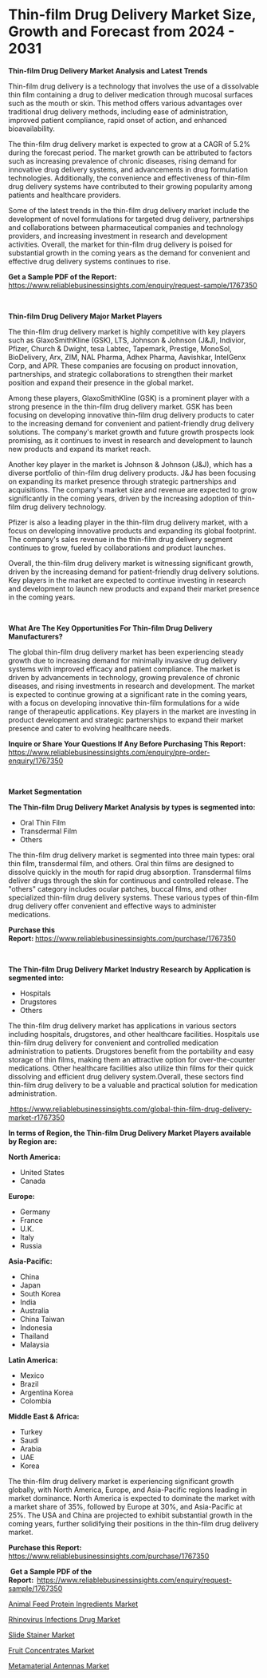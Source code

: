 <p><h1>Thin-film Drug Delivery Market Size, Growth and Forecast from 2024 - 2031</h1></p><p><strong>Thin-film Drug Delivery Market Analysis and Latest Trends</strong></p>
<p><p>Thin-film drug delivery is a technology that involves the use of a dissolvable thin film containing a drug to deliver medication through mucosal surfaces such as the mouth or skin. This method offers various advantages over traditional drug delivery methods, including ease of administration, improved patient compliance, rapid onset of action, and enhanced bioavailability.</p><p>The thin-film drug delivery market is expected to grow at a CAGR of 5.2% during the forecast period. The market growth can be attributed to factors such as increasing prevalence of chronic diseases, rising demand for innovative drug delivery systems, and advancements in drug formulation technologies. Additionally, the convenience and effectiveness of thin-film drug delivery systems have contributed to their growing popularity among patients and healthcare providers.</p><p>Some of the latest trends in the thin-film drug delivery market include the development of novel formulations for targeted drug delivery, partnerships and collaborations between pharmaceutical companies and technology providers, and increasing investment in research and development activities. Overall, the market for thin-film drug delivery is poised for substantial growth in the coming years as the demand for convenient and effective drug delivery systems continues to rise.</p></p>
<p><strong>Get a Sample PDF of the Report:&nbsp;</strong> <a href="https://www.reliablebusinessinsights.com/enquiry/request-sample/1767350">https://www.reliablebusinessinsights.com/enquiry/request-sample/1767350</a></p>
<p>&nbsp;</p>
<p><strong>Thin-film Drug Delivery Major Market Players</strong></p>
<p><p>The thin-film drug delivery market is highly competitive with key players such as GlaxoSmithKline (GSK), LTS, Johnson & Johnson (J&J), Indivior, Pfizer, Church & Dwight, tesa Labtec, Tapemark, Prestige, MonoSol, BioDelivery, Arx, ZIM, NAL Pharma, Adhex Pharma, Aavishkar, IntelGenx Corp, and APR. These companies are focusing on product innovation, partnerships, and strategic collaborations to strengthen their market position and expand their presence in the global market.</p><p>Among these players, GlaxoSmithKline (GSK) is a prominent player with a strong presence in the thin-film drug delivery market. GSK has been focusing on developing innovative thin-film drug delivery products to cater to the increasing demand for convenient and patient-friendly drug delivery solutions. The company's market growth and future growth prospects look promising, as it continues to invest in research and development to launch new products and expand its market reach.</p><p>Another key player in the market is Johnson & Johnson (J&J), which has a diverse portfolio of thin-film drug delivery products. J&J has been focusing on expanding its market presence through strategic partnerships and acquisitions. The company's market size and revenue are expected to grow significantly in the coming years, driven by the increasing adoption of thin-film drug delivery technology.</p><p>Pfizer is also a leading player in the thin-film drug delivery market, with a focus on developing innovative products and expanding its global footprint. The company's sales revenue in the thin-film drug delivery segment continues to grow, fueled by collaborations and product launches.</p><p>Overall, the thin-film drug delivery market is witnessing significant growth, driven by the increasing demand for patient-friendly drug delivery solutions. Key players in the market are expected to continue investing in research and development to launch new products and expand their market presence in the coming years.</p></p>
<p>&nbsp;</p>
<p><strong>What Are The Key Opportunities For Thin-film Drug Delivery Manufacturers?</strong></p>
<p><p>The global thin-film drug delivery market has been experiencing steady growth due to increasing demand for minimally invasive drug delivery systems with improved efficacy and patient compliance. The market is driven by advancements in technology, growing prevalence of chronic diseases, and rising investments in research and development. The market is expected to continue growing at a significant rate in the coming years, with a focus on developing innovative thin-film formulations for a wide range of therapeutic applications. Key players in the market are investing in product development and strategic partnerships to expand their market presence and cater to evolving healthcare needs.</p></p>
<p><strong>Inquire or Share Your Questions If Any Before Purchasing This Report:</strong> <a href="https://www.reliablebusinessinsights.com/enquiry/pre-order-enquiry/1767350">https://www.reliablebusinessinsights.com/enquiry/pre-order-enquiry/1767350</a></p>
<p>&nbsp;</p>
<p><strong>Market Segmentation</strong></p>
<p><strong>The Thin-film Drug Delivery Market Analysis by types is segmented into:</strong></p>
<p><ul><li>Oral Thin Film</li><li>Transdermal Film</li><li>Others</li></ul></p>
<p><p>The thin-film drug delivery market is segmented into three main types: oral thin film, transdermal film, and others. Oral thin films are designed to dissolve quickly in the mouth for rapid drug absorption. Transdermal films deliver drugs through the skin for continuous and controlled release. The "others" category includes ocular patches, buccal films, and other specialized thin-film drug delivery systems. These various types of thin-film drug delivery offer convenient and effective ways to administer medications.</p></p>
<p><strong>Purchase this Report:&nbsp;</strong><a href="https://www.reliablebusinessinsights.com/purchase/1767350">https://www.reliablebusinessinsights.com/purchase/1767350</a></p>
<p>&nbsp;</p>
<p><strong>The Thin-film Drug Delivery Market Industry Research by Application is segmented into:</strong></p>
<p><ul><li>Hospitals</li><li>Drugstores</li><li>Others</li></ul></p>
<p><p>The thin-film drug delivery market has applications in various sectors including hospitals, drugstores, and other healthcare facilities. Hospitals use thin-film drug delivery for convenient and controlled medication administration to patients. Drugstores benefit from the portability and easy storage of thin films, making them an attractive option for over-the-counter medications. Other healthcare facilities also utilize thin films for their quick dissolving and efficient drug delivery system.Overall, these sectors find thin-film drug delivery to be a valuable and practical solution for medication administration.</p></p>
<p><a href="https://www.reliablebusinessinsights.com/global-thin-film-drug-delivery-market-r1767350">&nbsp;https://www.reliablebusinessinsights.com/global-thin-film-drug-delivery-market-r1767350</a></p>
<p><strong>In terms of Region, the Thin-film Drug Delivery Market Players available by Region are:</strong></p>
<p>
    <p> <strong> North America: </strong>
        <ul>
            <li>United States</li>
            <li>Canada</li>
        </ul>
        </p> 
    <p> <strong> Europe: </strong>
        <ul>
            <li>Germany</li>
            <li>France</li>
            <li>U.K.</li>
            <li>Italy</li>
            <li>Russia</li>
        </ul>
        </p> 
    <p> <strong> Asia-Pacific: </strong>
        <ul>
            <li>China</li>
            <li>Japan</li>
            <li>South Korea</li>
            <li>India</li>
            <li>Australia</li>
            <li>China Taiwan</li>
            <li>Indonesia</li>
            <li>Thailand</li>
            <li>Malaysia</li>
        </ul>
        </p> 
    <p> <strong> Latin America: </strong>
        <ul>
            <li>Mexico</li>
            <li>Brazil</li>
            <li>Argentina Korea</li>
            <li>Colombia</li>
        </ul>
        </p> 
    <p> <strong> Middle East & Africa: </strong>
        <ul>
            <li>Turkey</li>
            <li>Saudi</li>
            <li>Arabia</li>
            <li>UAE</li>
            <li>Korea</li>
        </ul>
    </p>
    </p>
<p><p>The thin-film drug delivery market is experiencing significant growth globally, with North America, Europe, and Asia-Pacific regions leading in market dominance. North America is expected to dominate the market with a market share of 35%, followed by Europe at 30%, and Asia-Pacific at 25%. The USA and China are projected to exhibit substantial growth in the coming years, further solidifying their positions in the thin-film drug delivery market.</p></p>
<p><strong>Purchase this Report: </strong><a href="https://www.reliablebusinessinsights.com/purchase/1767350">https://www.reliablebusinessinsights.com/purchase/1767350</a></p>
<p>&nbsp;<strong>Get a Sample PDF of the Report:&nbsp;&nbsp;</strong><a href="https://www.reliablebusinessinsights.com/enquiry/request-sample/1767350">https://www.reliablebusinessinsights.com/enquiry/request-sample/1767350</a></p>
<p><strong></strong></p>
<p><p><a href="https://www.linkedin.com/pulse/global-animal-feed-protein-ingredients-industry-types-applications-2jm8f?trackingId=sHh%2BhJhuRRaVoCwHUVXw8Q%3D%3D">Animal Feed Protein Ingredients Market</a></p><p><a href="https://github.com/widyafarer/Market-Research-Report-List-1/blob/main/rhinovirus-infections-drug-market.md">Rhinovirus Infections Drug Market</a></p><p><a href="https://medium.com/@sean.peake0978/slide-stainer-market-overview-global-market-trends-and-future-prospects-from-2024-to-2031-b32ec169431f">Slide Stainer Market</a></p><p><a href="https://www.linkedin.com/pulse/insights-fruit-concentrates-market-size-which-expanding-127-zbshf?trackingId=sTloyepWSlm0J87Ee9HKLQ%3D%3D">Fruit Concentrates Market</a></p><p><a href="https://medium.com/@joanne.harris67856/global-metamaterial-antennas-market-analysis-trends-forecasts-and-growth-opportunities-2024-ef763cf0f1c9">Metamaterial Antennas Market</a></p></p>